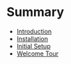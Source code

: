 # Summary

- [Introduction](./README.md)
- [Installation](./docs/Installation.md)
- [Initial Setup](./docs/first-boot.md)
- [Welcome Tour](./docs/welcome-tour.md)